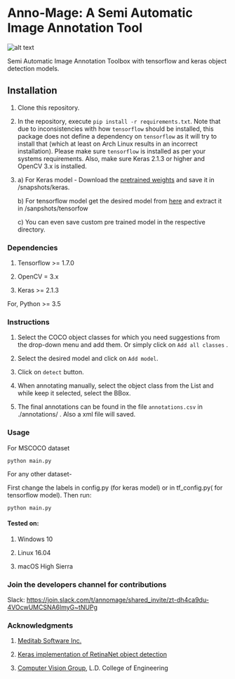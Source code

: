 # Anno-Mage: A Semi Automatic Image Annotation Tool

![alt text](https://raw.githubusercontent.com/virajmavani/semi-auto-image-annotation-tool/master/demo.gif)

Semi Automatic Image Annotation Toolbox with tensorflow and keras object detection models.

## Installation

1) Clone this repository.

2) In the repository, execute `pip install -r requirements.txt`.
   Note that due to inconsistencies with how `tensorflow` should be installed,
   this package does not define a dependency on `tensorflow` as it will try to install that (which at least on Arch Linux results in an incorrect installation).
   Please make sure `tensorflow` is installed as per your systems requirements.
   Also, make sure Keras 2.1.3 or higher and OpenCV 3.x is installed.

3) a) For Keras model - Download the [pretrained weights](https://github.com/fizyr/keras-retinanet/releases/download/0.3.1/resnet50_coco_best_v2.1.0.h5) and save it in /snapshots/keras.

   b) For tensorflow model get the desired model from [here](https://github.com/tensorflow/models/blob/master/research/object_detection/g3doc/detection_model_zoo.md) and extract it in /sanpshots/tensorfow
   
   c) You can even save custom pre trained model in the respective directory.
  
   

### Dependencies

1) Tensorflow >= 1.7.0

2) OpenCV = 3.x

3) Keras >= 2.1.3

For, Python >= 3.5

### Instructions

1) Select the COCO object classes for which you need suggestions from the drop-down menu and add them. Or simply click on ```Add all classes``` .

2) Select the desired model and click on ```Add model```.

3) Click on ```detect``` button.

4) When annotating manually, select the object class from the List and while keep it selected, select the BBox.

5) The final annotations can be found in the file `annotations.csv` in ./annotations/ . Also a xml file will saved.

### Usage

For MSCOCO dataset
```
python main.py
```
For any other dataset-

First change the labels in config.py (for keras model) or in tf_config.py( for tensorflow model).
Then run:
```
python main.py
```

#### Tested on:
1. Windows 10

2. Linux 16.04

3. macOS High Sierra

### Join the developers channel for contributions

Slack: https://join.slack.com/t/annomage/shared_invite/zt-dh4ca9du-4VOcwUMCSNA6lmyG~tNUPg

### Acknowledgments

1) [Meditab Software Inc.](https://www.meditab.com/)

2) [Keras implementation of RetinaNet object detection](https://github.com/fizyr/keras-retinanet)

3) [Computer Vision Group](https://cvgldce.github.io/), L.D. College of Engineering
